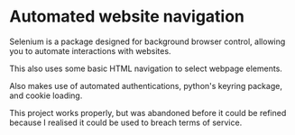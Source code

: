 # Automated website navigation

Selenium is a package designed for background browser control, allowing you to automate interactions with websites.

This also uses some basic HTML navigation to select webpage elements.

Also makes use of automated authentications, python's keyring package, and cookie loading.

This project works properly, but was abandoned before it could be refined because I realised it could be used to breach terms of service.